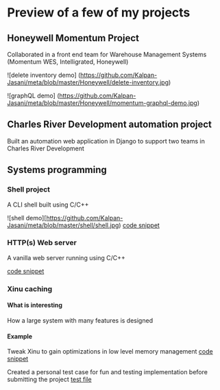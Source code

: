 # Preview of a few of my projects
## Honeywell Momentum Project
Collaborated in a front end team for Warehouse Management Systems (Momentum WES, Intelligrated, Honeywell)

![delete inventory demo] (https://github.com/Kalpan-Jasani/meta/blob/master/Honeywell/delete-inventory.jpg)

![graphQL demo] (https://github.com/Kalpan-Jasani/meta/blob/master/Honeywell/momentum-graphql-demo.jpg)

## Charles River Development automation project
Built an automation web application in Django to support two teams in Charles River Development

## Systems programming

### Shell project
A CLI shell built using C/C++

![shell demo][https://github.com/Kalpan-Jasani/meta/blob/master/shell/shell.jpg)
[code snippet](https://github.com/Kalpan-Jasani/meta/blob/master/shell/command.cc)

### HTTP(s) Web server
A vanilla web server running using C/C++

[code snippet](https://github.com/Kalpan-Jasani/meta/blob/master/webserver/parser.cc)

### Xinu caching
#### What is interesting
How a large system with many features is designed

#### Example
Tweak Xinu to gain optimizations in low level memory management
[code snippet](https://github.com/Kalpan-Jasani/meta/blob/master/Xinu/myfreemem.c)

Created a personal test case for fun and testing implementation before submitting the project
[test file](https://github.com/Kalpan-Jasani/meta/blob/master/Xinu/retry_test.c)
